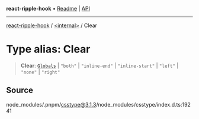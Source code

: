 **react-ripple-hook** • [Readme](../../README.md) \| [API](../../globals.md)

---

[react-ripple-hook](../../README.md) / [\<internal\>](../README.md) / Clear

# Type alias: Clear

> **Clear**: [`Globals`](Globals.md) \| `"both"` \| `"inline-end"` \| `"inline-start"` \| `"left"` \| `"none"` \| `"right"`

## Source

node_modules/.pnpm/csstype@3.1.3/node_modules/csstype/index.d.ts:19241
